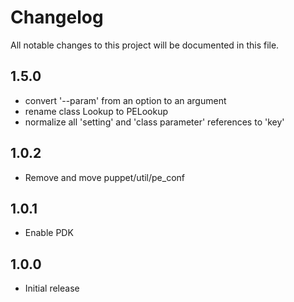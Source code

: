 # Changelog

All notable changes to this project will be documented in this file.

## 1.5.0

- convert '--param' from an option to an argument
- rename class Lookup to PELookup
- normalize all 'setting' and 'class parameter' references to 'key'

## 1.0.2

- Remove and move puppet/util/pe_conf

## 1.0.1

- Enable PDK

## 1.0.0

- Initial release
